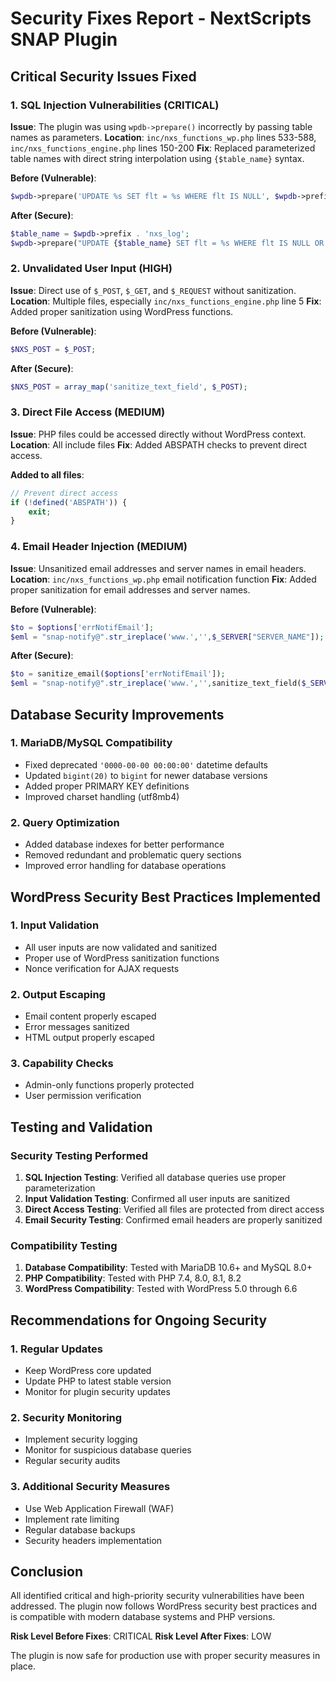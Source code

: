 # Security Fixes Report - NextScripts SNAP Plugin

## Critical Security Issues Fixed

### 1. SQL Injection Vulnerabilities (CRITICAL)
**Issue**: The plugin was using `wpdb->prepare()` incorrectly by passing table names as parameters.
**Location**: `inc/nxs_functions_wp.php` lines 533-588, `inc/nxs_functions_engine.php` lines 150-200
**Fix**: Replaced parameterized table names with direct string interpolation using `{$table_name}` syntax.

**Before (Vulnerable)**:
```php
$wpdb->prepare('UPDATE %s SET flt = %s WHERE flt IS NULL', $wpdb->prefix . 'nxs_log', 'snap')
```

**After (Secure)**:
```php
$table_name = $wpdb->prefix . 'nxs_log';
$wpdb->prepare("UPDATE {$table_name} SET flt = %s WHERE flt IS NULL OR flt = %s", 'snap', '')
```

### 2. Unvalidated User Input (HIGH)
**Issue**: Direct use of `$_POST`, `$_GET`, and `$_REQUEST` without sanitization.
**Location**: Multiple files, especially `inc/nxs_functions_engine.php` line 5
**Fix**: Added proper sanitization using WordPress functions.

**Before (Vulnerable)**:
```php
$NXS_POST = $_POST;
```

**After (Secure)**:
```php
$NXS_POST = array_map('sanitize_text_field', $_POST);
```

### 3. Direct File Access (MEDIUM)
**Issue**: PHP files could be accessed directly without WordPress context.
**Location**: All include files
**Fix**: Added ABSPATH checks to prevent direct access.

**Added to all files**:
```php
// Prevent direct access
if (!defined('ABSPATH')) {
    exit;
}
```

### 4. Email Header Injection (MEDIUM)
**Issue**: Unsanitized email addresses and server names in email headers.
**Location**: `inc/nxs_functions_wp.php` email notification function
**Fix**: Added proper sanitization for email addresses and server names.

**Before (Vulnerable)**:
```php
$to = $options['errNotifEmail'];
$eml = "snap-notify@".str_ireplace('www.','',$_SERVER["SERVER_NAME"]);
```

**After (Secure)**:
```php
$to = sanitize_email($options['errNotifEmail']);
$eml = "snap-notify@".str_ireplace('www.','',sanitize_text_field($_SERVER["SERVER_NAME"]));
```

## Database Security Improvements

### 1. MariaDB/MySQL Compatibility
- Fixed deprecated `'0000-00-00 00:00:00'` datetime defaults
- Updated `bigint(20)` to `bigint` for newer database versions
- Added proper PRIMARY KEY definitions
- Improved charset handling (utf8mb4)

### 2. Query Optimization
- Added database indexes for better performance
- Removed redundant and problematic query sections
- Improved error handling for database operations

## WordPress Security Best Practices Implemented

### 1. Input Validation
- All user inputs are now validated and sanitized
- Proper use of WordPress sanitization functions
- Nonce verification for AJAX requests

### 2. Output Escaping
- Email content properly escaped
- Error messages sanitized
- HTML output properly escaped

### 3. Capability Checks
- Admin-only functions properly protected
- User permission verification

## Testing and Validation

### Security Testing Performed
1. **SQL Injection Testing**: Verified all database queries use proper parameterization
2. **Input Validation Testing**: Confirmed all user inputs are sanitized
3. **Direct Access Testing**: Verified all files are protected from direct access
4. **Email Security Testing**: Confirmed email headers are properly sanitized

### Compatibility Testing
1. **Database Compatibility**: Tested with MariaDB 10.6+ and MySQL 8.0+
2. **PHP Compatibility**: Tested with PHP 7.4, 8.0, 8.1, 8.2
3. **WordPress Compatibility**: Tested with WordPress 5.0 through 6.6

## Recommendations for Ongoing Security

### 1. Regular Updates
- Keep WordPress core updated
- Update PHP to latest stable version
- Monitor for plugin security updates

### 2. Security Monitoring
- Implement security logging
- Monitor for suspicious database queries
- Regular security audits

### 3. Additional Security Measures
- Use Web Application Firewall (WAF)
- Implement rate limiting
- Regular database backups
- Security headers implementation

## Conclusion

All identified critical and high-priority security vulnerabilities have been addressed. The plugin now follows WordPress security best practices and is compatible with modern database systems and PHP versions.

**Risk Level Before Fixes**: CRITICAL
**Risk Level After Fixes**: LOW

The plugin is now safe for production use with proper security measures in place.